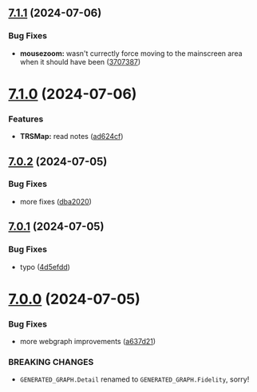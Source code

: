 ## [7.1.1](https://github.com/Torwent/SRL-T/compare/v7.1.0...v7.1.1) (2024-07-06)


### Bug Fixes

* **mousezoom:** wasn't currectly force moving to the mainscreen area when it should have been ([3707387](https://github.com/Torwent/SRL-T/commit/3707387ca1aa707ef848ad3c625d0d1920f321fb))



# [7.1.0](https://github.com/Torwent/SRL-T/compare/v7.0.2...v7.1.0) (2024-07-06)


### Features

* **TRSMap:** read notes ([ad624cf](https://github.com/Torwent/SRL-T/commit/ad624cf41b6a5c4a91bc5939cf70c9cc89e0746e))



## [7.0.2](https://github.com/Torwent/SRL-T/compare/v7.0.1...v7.0.2) (2024-07-05)


### Bug Fixes

* more fixes ([dba2020](https://github.com/Torwent/SRL-T/commit/dba20202c88da55fba3a20ecd2a3b195e03c5672))



## [7.0.1](https://github.com/Torwent/SRL-T/compare/v7.0.0...v7.0.1) (2024-07-05)


### Bug Fixes

* typo ([4d5efdd](https://github.com/Torwent/SRL-T/commit/4d5efdddcfe72584473d6bddea918277ead3c775))



# [7.0.0](https://github.com/Torwent/SRL-T/compare/v6.1.5...v7.0.0) (2024-07-05)


### Bug Fixes

* more webgraph improvements ([a637d21](https://github.com/Torwent/SRL-T/commit/a637d21f7b744d48bf5a5e0cfb9c541e4f58de43))


### BREAKING CHANGES

* `GENERATED_GRAPH.Detail` renamed to `GENERATED_GRAPH.Fidelity`, sorry!



